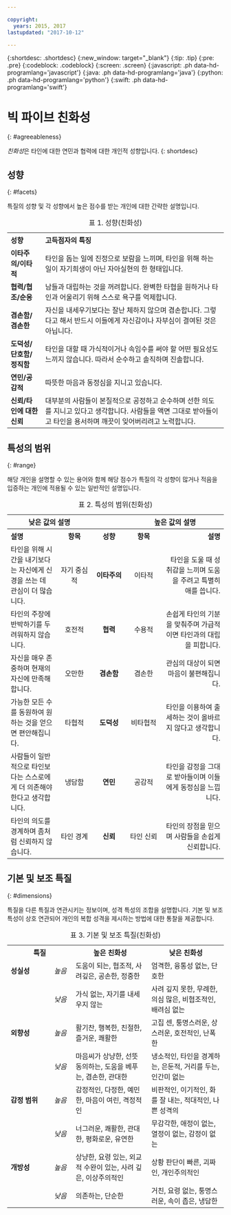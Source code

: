 ```yaml
---

copyright:
  years: 2015, 2017
lastupdated: "2017-10-12"

---
```


{:shortdesc: .shortdesc}
{:new_window: target="_blank"}
{:tip: .tip}
{:pre: .pre}
{:codeblock: .codeblock}
{:screen: .screen}
{:javascript: .ph data-hd-programlang='javascript'}
{:java: .ph data-hd-programlang='java'}
{:python: .ph data-hd-programlang='python'}
{:swift: .ph data-hd-programlang='swift'}

# 빅 파이브 친화성
{: #agreeableness}

*친화성*은 타인에 대한 연민과 협력에 대한 개인적 성향입니다.
{: shortdesc}

## 성향
{: #facets}

특질의 성향 및 각 성향에서 높은 점수를 받는 개인에 대한 간략한 설명입니다. 

<table>
  <caption>표 1. 성향(친화성)</caption>
  <tr>
    <th style="text-align:left">성향</th>
    <th style="text-align:left">고득점자의 특징</th>
  </tr>
  <tr>
    <td><strong>이타주의/이타적</strong></td>
    <td>타인을 돕는 일에 진정으로 보람을 느끼며, 타인을 위해 하는 일이 자기희생이 아닌 자아실현의 한 형태입니다. </td>
  </tr>
  <tr>
    <td><strong>협력/협조/순응</strong></td>
    <td>남들과 대립하는 것을 꺼려합니다. 완벽한 타협을 원하거나 타인과 어울리기 위해 스스로 욕구를 억제합니다. </td>
  </tr>
  <tr>
    <td><strong>겸손함/겸손한</strong></td>
    <td>자신을 내세우기보다는 잘난 체하지 않으며 겸손합니다. 그렇다고 해서 반드시 이들에게 자신감이나 자부심이 결여된 것은 아닙니다. </td>
  </tr>
  <tr>
    <td><strong>도덕성/단호함/정직함</strong></td>
    <td>타인을 대할 때 가식적이거나 속임수를 써야 할 어떤 필요성도 느끼지 않습니다. 따라서 순수하고 솔직하며 진솔합니다. </td>
  </tr>
  <tr>
    <td><strong>연민/공감적</strong></td>
    <td>따뜻한 마음과 동정심을 지니고 있습니다. </td>
  </tr>
  <tr>
    <td><strong>신뢰/타인에 대한 신뢰</strong></td>
    <td>대부분의 사람들이 본질적으로 공정하고 순수하며 선한 의도를 지니고 있다고 생각합니다. 
사람들을 액면 그대로 받아들이고 타인을 용서하며 깨끗이 잊어버리려고 노력합니다. </td>
  </tr>
</table>

## 특성의 범위
{: #range}

해당 개인을 설명할 수 있는 용어와 함께 해당 점수가 특질의 각 성향이 많거나 적음을 입증하는 개인에 적용될 수 있는 일반적인 설명입니다. 

<table>
  <caption>표 2. 특성의 범위(친화성)</caption>
  <tr>
    <th colspan="2" style="text-align:center">낮은 값의 설명</th>
    <th></th>
    <th colspan="2" style="text-align:center">높은 값의 설명</th>
  </tr>
  <tr>
    <th style="text-align:left; width:23%">설명</th>
    <th style="text-align:center; width:16%">항목</th>
    <th style="text-align:center; width:16%">성향</th>
    <th style="text-align:center; width:16%">항목</th>
    <th style="text-align:right">설명</th>
  </tr>
  <tr>
    <td style="text-align:left">타인을 위해 시간을 내기보다는 자신에게 신경을 쓰는 데 관심이 더 많습니다. </td>
    <td style="text-align:center">자기 중심적</td>
    <td style="text-align:center"><strong>이타주의</strong></td>
    <td style="text-align:center">이타적</td>
    <td style="text-align:right">타인을 도울 때 성취감을 느끼며 도움을 주려고 특별히 애를 씁니다. </td>
  </tr>
  <tr>
    <td style="text-align:left">타인의 주장에 반박하기를 두려워하지 않습니다. </td>
    <td style="text-align:center">호전적</td>
    <td style="text-align:center"><strong>협력</strong></td>
    <td style="text-align:center">수용적</td>
    <td style="text-align:right">손쉽게 타인의 기분을 맞춰주며 가급적이면 타인과의 대립을 피합니다. </td>
  </tr>
  <tr>
    <td style="text-align:left">자신을 매우 존중하며 현재의 자신에 만족해 합니다. </td>
    <td style="text-align:center">오만한</td>
    <td style="text-align:center"><strong>겸손함</strong></td>
    <td style="text-align:center">겸손한</td>
    <td style="text-align:right">관심의 대상이 되면 마음이 불편해집니다. </td>
  </tr>
  <tr>
    <td style="text-align:left">가능한 모든 수를 동원하여 원하는 것을 얻으면 편안해집니다. </td>
    <td style="text-align:center">타협적</td>
    <td style="text-align:center"><strong>도덕성</strong></td>
    <td style="text-align:center">비타협적</td>
    <td style="text-align:right">타인을 이용하여 출세하는 것이 올바르지 않다고 생각합니다. </td>
  </tr>
  <tr>
    <td style="text-align:left">사람들이 일반적으로 타인보다는 스스로에게 더 의존해야 한다고 생각합니다. </td>
    <td style="text-align:center">냉담함</td>
    <td style="text-align:center"><strong>연민</strong></td>
    <td style="text-align:center">공감적</td>
    <td style="text-align:right">타인을 감정을 그대로 받아들이며 이들에게 동정심을 느낍니다. </td>
  </tr>
  <tr>
    <td style="text-align:left">타인의 의도를 경계하며 좀처럼 신뢰하지 않습니다. </td>
    <td style="text-align:center">타인 경계</td>
    <td style="text-align:center"><strong>신뢰</strong></td>
    <td style="text-align:center">타인 신뢰</td>
    <td style="text-align:right">타인의 장점을 믿으며 사람들을 손쉽게 신뢰합니다. </td>
  </tr>
</table>

## 기본 및 보조 특질
{: #dimensions}

특질을 다른 특질과 연관시키는 정보이며, 성격 특성의 조합을 설명합니다. 
기본 및 보조 특성이 상호 연관되어 개인의 복합 성격을 제시하는 방법에 대한 통찰을 제공합니다. 

<table>
  <caption>표 3. 기본 및 보조 특질(친화성)</caption>
  <tr>
    <th colspan="2" style="width:30%">특질</th>
    <th style="width:35%">높은 친화성</th>
    <th style="width:35%">낮은 친화성</th>
  </tr>
  <tr>
    <td style="text-align:left"><strong>성실성</strong></td>
    <td style="text-align:center"><em>높음</em></td>
    <td>도움이 되는, 협조적, 사려깊은, 공손한, 정중한</td>
    <td>엄격한, 융통성 없는, 단호한</td>
  </tr>
  <tr>
    <td></td>
    <td style="text-align:center"><em>낮음</em></td>
    <td>가식 없는, 자기를 내세우지 않는</td>
    <td>사려 깊지 못한, 무례한, 의심 많은, 비협조적인, 배려심 없는</td>
  </tr>
  <tr>
    <td style="text-align:left"><strong>외향성</strong></td>
    <td style="text-align:center"><em>높음</em></td>
    <td>활기찬, 행복한, 친절한, 즐거운, 쾌활한</td>
    <td>고집 센, 퉁명스러운, 상스러운, 호전적인, 난폭한</td>
  </tr>
  <tr>
    <td></td>
    <td style="text-align:center"><em>낮음</em></td>
    <td>마음씨가 상냥한, 선뜻 동의하는, 도움을 베푸는, 겸손한, 관대한</td>
    <td>냉소적인, 타인을 경계하는, 은둔적, 거리를 두는, 인간미 없는</td>
  </tr>
  <tr>
    <td style="text-align:left"><strong>감정 범위</strong></td>
    <td style="text-align:center"><em>높음</em></td>
    <td>감정적인, 다정한, 예민한, 마음이 여린, 격정적인</td>
    <td>비판적인, 이기적인, 화를 잘 내는, 적대적인, 나쁜 성격의</td>
  </tr>
  <tr>
    <td></td>
    <td style="text-align:center"><em>낮음</em></td>
    <td>너그러운, 쾌활한, 관대한, 평화로운, 유연한</td>
    <td>무감각한, 애정이 없는, 열정이 없는, 감정이 없는</td>
  </tr>
  <tr>
    <td style="text-align:left"><strong>개방성</strong></td>
    <td style="text-align:center"><em>높음</em></td>
    <td>상냥한, 요령 있는, 외교적 수완이 있는, 사려 깊은, 이상주의적인</td>
    <td>상황 판단이 빠른, 괴짜인, 개인주의적인</td>
  </tr>
  <tr>
    <td></td>
    <td style="text-align:center"><em>낮음</em></td>
    <td>의존하는, 단순한</td>
    <td>거친, 요령 없는, 퉁명스러운, 속이 좁은, 냉담한</td>
  </tr>
</table>
